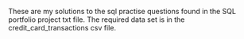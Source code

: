 These are my solutions to the sql practise questions found in the SQL portfolio project txt file. The required data set is in the credit_card_transactions csv file.
